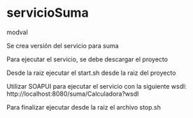 # servicioSuma
modval 

Se crea versión del servicio para suma

Para ejecutar el servicio, se debe descargar el proyecto

Desde la raiz ejecutar el start.sh desde la raiz del proyecto

Utilizar SOAPUI para ejecutar el servicio con la siguiente wsdl: http://localhost:8080/suma/Calculadora?wsdl

Para finalizar ejecutar desde la raiz el archivo stop.sh
